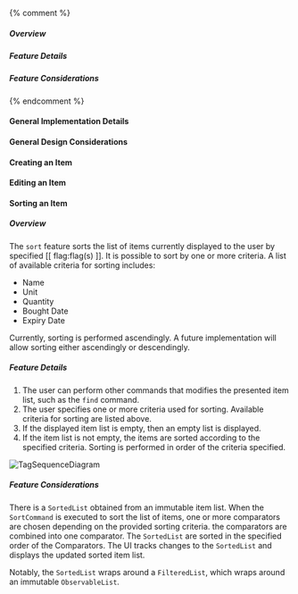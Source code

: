 <!-- markdownlint-disable-file first-line-h1 -->

{% comment %}
<!-- ===================================================================== -->
<!-- TODO: Copy and paste this template, and add/remove sections as needed -->
<!-- ===================================================================== -->
##### Overview
<!-- ACTIVITY DIAGRAM -->
<!-- Short Description of Command -->
##### Feature Details
<!-- SEQUENCE DIAGRAM -->
<!-- Description of how Command works -->
##### Feature Considerations
<!-- Command Considerations -->
<!-- ===================================================================== -->
{% endcomment %}

#### General Implementation Details

<!-- TODO: ADD ITEM CLASS DIAGRAM -->

#### General Design Considerations

#### Creating an Item
<!-- TODO: Fill up -->

#### Editing an Item
<!-- TODO: Fill up -->

#### Sorting an Item

##### Overview

<!-- TODO: ACTIVITY DIAGRAM -->

The `sort` feature sorts the list of items currently displayed to the user by specified [[ flag:flag(s) ]]. It is possible to sort by one or more criteria. A list of available criteria for sorting includes:

* Name
* Unit
* Quantity
* Bought Date
* Expiry Date

Currently, sorting is performed ascendingly. A future implementation will allow sorting either ascendingly or descendingly.

##### Feature Details

1. The user can perform other commands that modifies the presented item list, such as the `find` command.
1. The user specifies one or more criteria used for sorting. Available criteria for sorting are listed above.
1. If the displayed item list is empty, then an empty list is displayed.
1. If the item list is not empty, the items are sorted according to the specified criteria. Sorting is performed in order of the criteria specified.

![TagSequenceDiagram](images/SortItemsSequenceDiagram.png)

##### Feature Considerations

There is a `SortedList` obtained from an immutable item list. When the `SortCommand` is executed to sort the list of items, one or more comparators are chosen depending on the provided sorting criteria. the comparators are combined into one comparator. The `SortedList` are sorted in the specified order of the Comparators. The UI tracks changes to the `SortedList` and displays the updated sorted item list.

Notably, the `SortedList` wraps around a `FilteredList`, which wraps around an immutable `ObservableList`.

